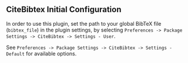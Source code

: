 
## CiteBibtex Initial Configuration

In order to use this plugin, set the path to your global BibTeX file (`bibtex_file`) in the plugin settings, by selecting `Preferences -> Package Settings -> CiteBibtex -> Settings - User`.

See `Preferences -> Package Settings -> CiteBibtex -> Settings - Default` for available options.
